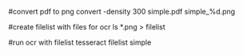 #convert pdf to png
convert -density 300 simple.pdf simple_%d.png

#create filelist with files for ocr
ls *.png > filelist

#run ocr with filelist
tesseract filelist simple

